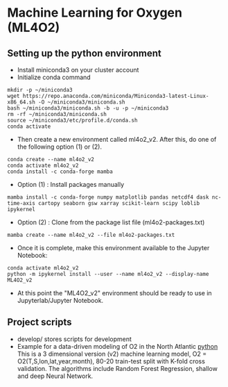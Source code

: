 # Machine Learning for Oxygen (ML4O2)

## Setting up the python environment
  - Install miniconda3 on your cluster account
  - Initialize conda command
```
mkdir -p ~/miniconda3
wget https://repo.anaconda.com/miniconda/Miniconda3-latest-Linux-x86_64.sh -O ~/miniconda3/miniconda.sh
bash ~/miniconda3/miniconda.sh -b -u -p ~/miniconda3
rm -rf ~/miniconda3/miniconda.sh
source ~/miniconda3/etc/profile.d/conda.sh
conda activate
```
  - Then create a new environment called ml4o2_v2. After this, do one of the following option (1) or (2). 
```
conda create --name ml4o2_v2
conda activate ml4o2_v2
conda install -c conda-forge mamba
```
  - Option (1) : Install packages manually
```
mamba install -c conda-forge numpy matplotlib pandas netcdf4 dask nc-time-axis cartopy seaborn gsw xarray scikit-learn scipy loblib ipykernel
```
  - Option (2) : Clone from the package list file (ml4o2-packages.txt)
```
mamba create --name ml4o2_v2 --file ml4o2-packages.txt
```
  - Once it is complete, make this environment available to the Jupyter Notebook:
```
conda activate ml4o2_v2
python -m ipykernel install --user --name ml4o2_v2 --display-name ML4O2_v2
```
  - At this point the "ML4O2_v2" environment should be ready to use in Jupyterlab/Jupyter Notebook. 

## Project scripts
  - develop/ stores scripts for development
  - Example for a data-driven modeling of O2 in the North Atlantic [python](https://github.com/takaito1/ML4O2/blob/main/o2mod_example_CV_v2.ipynb) This is a 3 dimensional version (v2) machine learning model, O2 = O2(T,S,lon,lat,year,month), 80-20 train-test split with K-fold cross validation. The algorithms include Random Forest Regression, shallow and deep Neural Network. 
